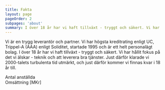 ```yaml
---
title: Fakta
layout: page
pageOrder: 2
subpages: 'about'
summary: I över 18 år har vi haft tillväxt - tryggt och säkert. Vi har hållit fokus på det vi älskar - teknik och att leverera bra tjänster. 
---
```


Vi är en trygg leverantör och partner. Vi har högsta kreditrating enligt UC, Trippel-A (AAA) enligt Soliditet, startade 1995 och är ett helt personalägt bolag. I över 18 år har vi haft tillväxt - tryggt och säkert. Vi har hållit fokus på det vi älskar - teknik och att leverera bra tjänster. Just därför klarade vi 2000-talets turbulenta tid utmärkt, och just därför kommer vi finnas kvar i 18 år till.


  
<canvas id="financialNumbers" width=840 height=300></canvas>

<div class="legend">
	<div class="employees">
    	<div class="box"></div>
      	<span class="text"> Antal anställda</span>
 	</div>
	<div class="turnover">
    	<div class="box"></div>
      	<span class="text"> Omsättning [MKr]</span>
 	</div>
</div>